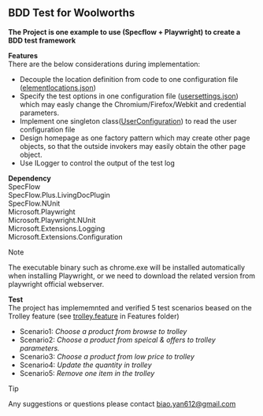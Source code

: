 ## BDD Test for Woolworths

**The Project is one example to use (Specflow + Playwright) to create a BDD test framework**

**Features**  
There are the below considerations during implementation:
 - Decouple the location definition from code to one configuration file ([elementlocations.json](SpecFlow_For_WoolWorths/elementlocations.json))
 - Specify the test options in one configuration file ([usersettings.json](SpecFlow_For_WoolWorths/usersettings.json)) which may easly change the Chromium/Firefox/Webkit and credential parameters.
 - Implement one singleton class([UserConfiguration](SpecFlow_For_WoolWorths/Support/UserConfiguration.cs)) to read the user configuration file
 - Design homepage as one factory pattern which may create other page objects, so that the outside invokers may easily obtain the other page object.
 - Use ILogger to control the output of the test log

**Dependency**  
SpecFlow  
SpecFlow.Plus.LivingDocPlugin  
SpecFlow.NUnit  
Microsoft.Playwright  
Microsoft.Playwright.NUnit  
Microsoft.Extensions.Logging  
Microsoft.Extensions.Configuration 

>[!NOTE]  
>The executable binary such as chrome.exe will be installed automatically when installing Playwright, or we need to download the related version from playwright official webserver. 


**Test**  
The project has implememnted and verified 5 test scenarios beased on the Trolley feature (see [trolley.feature](SpecFlow_For_WoolWorths/Features/trolley.feature) in Features folder)
 - Scenario1: _Choose a product from browse to trolley_
 - Scenario2: _Choose a product from speical & offers to trolley parameters._
 - Scenario3: _Choose a product from low price to trolley_
 - Scenario4: _Update the quantity in trolley_
 - Scenario5: _Remove one item in the trolley_  

> [!TIP]  
> Any suggestions or questions please contact biao.yan612@gmail.com



